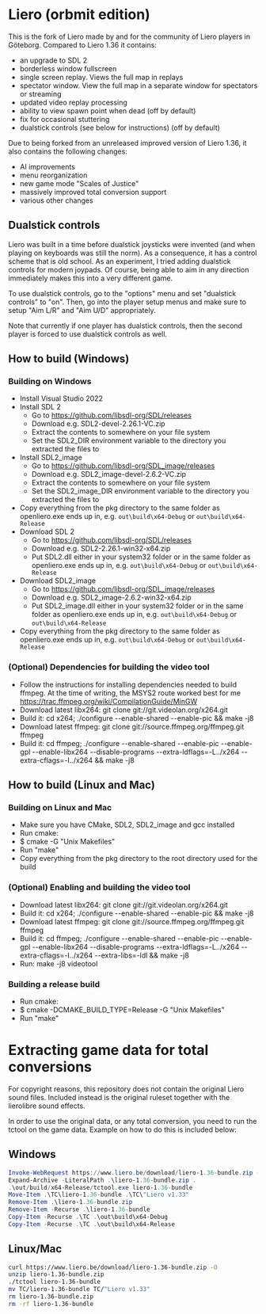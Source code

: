 # Liero (orbmit edition)

This is the fork of Liero made by and for the community of Liero players in
Göteborg. Compared to Liero 1.36 it contains:
- an upgrade to SDL 2
- borderless window fullscreen
- single screen replay. Views the full map in replays
- spectator window. View the full map in a separate window for spectators or streaming
- updated video replay processing
- ability to view spawn point when dead (off by default)
- fix for occasional stuttering
- dualstick controls (see below for instructions) (off by default)

Due to being forked from an unreleased improved version of Liero 1.36, it also
contains the following changes:
- AI improvements
- menu reorganization
- new game mode "Scales of Justice"
- massively improved total conversion support
- various other changes

## Dualstick controls
Liero was built in a time before dualstick joysticks were invented (and when playing on keyboards was still the norm).
As a consequence, it has a control scheme that is old school. As an experiment, I tried adding dualstick controls for
modern joypads. Of course, being able to aim in any direction immediately makes this into a very different game.

To use dualstick controls, go to the "options" menu and set "dualstick controls" to "on". Then, go into the player
setup menus and make sure to setup "Aim L/R" and "Aim U/D" appropriately.

Note that currently if one player has dualstick controls, then the second player is forced to use dualstick controls as well.

## How to build (Windows)

### Building on Windows
* Install Visual Studio 2022
* Install SDL 2
  * Go to https://github.com/libsdl-org/SDL/releases
  * Download e.g. SDL2-devel-2.26.1-VC.zip
  * Extract the contents to somewhere on your file system
  * Set the SDL2_DIR environment variable to the directory you extracted the files to
* Install SDL2_image
  * Go to https://github.com/libsdl-org/SDL_image/releases
  * Download e.g. SDL2_image-devel-2.6.2-VC.zip
  * Extract the contents to somewhere on your file system
  * Set the SDL2_image_DIR environment variable to the directory you extracted the files to
* Copy everything from the pkg directory to the same folder as openliero.exe ends up in, e.g. `out\build\x64-Debug` or `out\build\x64-Release`
* Download SDL 2
  * Go to https://github.com/libsdl-org/SDL/releases
  * Download e.g. SDL2-2.26.1-win32-x64.zip
  * Put SDL2.dll either in your system32 folder or in the same folder as openliero.exe ends up in, e.g. `out\build\x64-Debug` or `out\build\x64-Release`
* Download SDL2_image
  * Go to https://github.com/libsdl-org/SDL_image/releases
  * Download e.g. SDL2_image-2.6.2-win32-x64.zip
  * Put SDL2_image.dll either in your system32 folder or in the same folder as openliero.exe ends up in, e.g. `out\build\x64-Debug` or `out\build\x64-Release`
* Copy everything from the pkg directory to the same folder as openliero.exe ends up in, e.g. `out\build\x64-Debug` or `out\build\x64-Release`

### (Optional) Dependencies for building the video tool
* Follow the instructions for installing dependencies needed to build ffmpeg. At the time of writing, the MSYS2 route worked best for me https://trac.ffmpeg.org/wiki/CompilationGuide/MinGW
* Download latest libx264: git clone git://git.videolan.org/x264.git
* Build it: cd x264; ./configure --enable-shared --enable-pic && make -j8
* Download latest ffmpeg: git clone git://source.ffmpeg.org/ffmpeg.git ffmpeg
* Build it: cd ffmpeg; ./configure --enable-shared --enable-pic --enable-gpl --enable-libx264 --disable-programs --extra-ldflags=-L../x264 --extra-cflags=-I../x264 && make -j8

## How to build (Linux and Mac)

### Building on Linux and Mac
* Make sure you have CMake, SDL2, SDL2_image and gcc installed
* Run cmake:
* $ cmake -G "Unix Makefiles"
* Run "make"
* Copy everything from the pkg directory to the root directory used for the build

### (Optional) Enabling and building the video tool
* Download latest libx264: git clone git://git.videolan.org/x264.git
* Build it: cd x264; ./configure --enable-shared --enable-pic && make -j8
* Download latest ffmpeg: git clone git://source.ffmpeg.org/ffmpeg.git ffmpeg
* Build it: cd ffmpeg; ./configure --enable-shared --enable-pic --enable-gpl --enable-libx264 --disable-programs --extra-ldflags=-L../x264 --extra-cflags=-I../x264 --extra-libs=-ldl && make -j8
* Run: make -j8 videotool

### Building a release build
* Run cmake:
* $ cmake -DCMAKE_BUILD_TYPE=Release -G "Unix Makefiles"
* Run "make"

Extracting game data for total conversions
======================

For copyright reasons, this repository does not contain the original Liero sound
files. Included instead is the original ruleset together with the lierolibre
sound effects.

In order to use the original data, or any total conversion, you need to run
the tctool on the game data. Example on how to do this is included below:

Windows
---------------------
```powershell
Invoke-WebRequest https://www.liero.be/download/liero-1.36-bundle.zip -OutFile liero-1.36-bundle.zip
Expand-Archive -LiteralPath .\liero-1.36-bundle.zip .
.\out/build/x64-Release/tctool.exe liero-1.36-bundle
Move-Item .\TC\liero-1.36-bundle .\TC\"Liero v1.33"
Remove-Item .\liero-1.36-bundle.zip
Remove-Item -Recurse .\liero-1.36-bundle
Copy-Item -Recurse .\TC .\out\build\x64-Debug
Copy-Item -Recurse .\TC .\out\build\x64-Release
```

Linux/Mac
---------------------
```bash
curl https://www.liero.be/download/liero-1.36-bundle.zip -O
unzip liero-1.36-bundle.zip
./tctool liero-1.36-bundle
mv TC/liero-1.36-bundle TC/"Liero v1.33"
rm liero-1.36-bundle.zip
rm -rf liero-1.36-bundle
```
